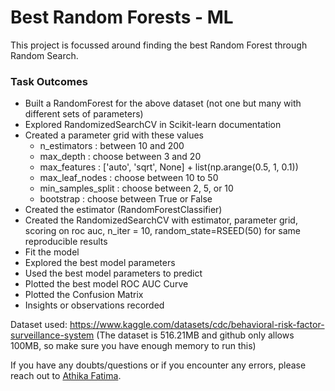# Best Random Forests - ML

This project is focussed around finding the best Random Forest through Random Search.

### Task Outcomes
- Built a RandomForest for the above dataset (not one but many with different sets of parameters)
- Explored RandomizedSearchCV in Scikit-learn documentation
- Created a parameter grid with these values
    - n_estimators : between 10 and 200
    - max_depth : choose between 3 and 20
    - max_features : ['auto', 'sqrt', None] + list(np.arange(0.5, 1, 0.1))
    - max_leaf_nodes : choose between 10 to 50
    - min_samples_split : choose between 2, 5, or 10
    - bootstrap : choose between True or False
- Created the estimator (RandomForestClassifier)
- Created the RandomizedSearchCV with estimator, parameter grid, scoring on roc auc, n_iter = 10, random_state=RSEED(50) for same reproducible results
- Fit the model
- Explored the best model parameters
- Used the best model parameters to predict
- Plotted the best model ROC AUC Curve
- Plotted the Confusion Matrix
- Insights or observations recorded

Dataset used: https://www.kaggle.com/datasets/cdc/behavioral-risk-factor-surveillance-system
(The dataset is 516.21MB and github only allows 100MB, so make sure you have enough memory to run this)

If you have any doubts/questions or if you encounter any errors, please reach out to <a href="https://www.linkedin.com/in/athika-fatima/"> Athika Fatima</a>.
